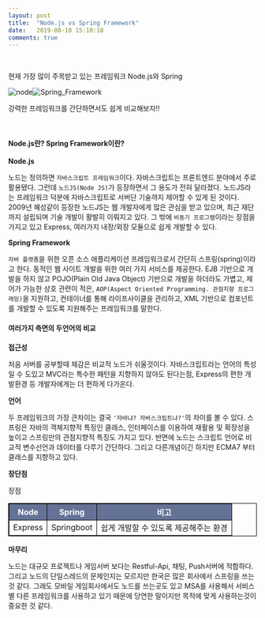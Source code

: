 ```yaml
---
layout: post
title:  "Node.js vs Spring Framework"
date:   2019-08-10 15:10:18
comments: true
---
```


<br/>

현재 가장 많이 주목받고 있는 프레임워크 Node.js와 Spring

![node](https://user-images.githubusercontent.com/49789734/62819120-ab484800-bb8b-11e9-9eba-e48524448fe1.jpg)![Spring_Framework](https://user-images.githubusercontent.com/49789734/62819121-ab484800-bb8b-11e9-8383-8898fb2ec2e3.png)

강력한 프레임워크를 간단하면서도 쉽게 비교해보자!!

<br/>
<h4>Node.js란? Spring Framework이란?</h4>

<strong>Node.js</strong>

노드는 정의하면 `자바스크립트 프레임워크`이다. 자바스크립트는 프론트엔드 분야에서 주로 활용됐다. 그런데 `노드JS(Node JS)`가 등장하면서 그 용도가 전혀 달라졌다. 노드JS라는 프레임워크 덕분에 자바스크립트로 서버단 기술까지 제어할 수 있게 된 것이다. 2009년 혜성같이 등장한 노드JS는 웹 개발자에게 많은 관심을 받고 있으며, 최근 재단까지 설립되며 기술 개발이 활발히 이뤄지고 있다.
그 밖에 `비동기 프로그램`이라는 장점을 가지고 있고 Express, 여러가지 내장/외장 모듈으로 쉽게 개발할 수 있다.

<strong>Spring Framework</strong>

`자바 플랫폼`을 위한 오픈 소스 애플리케이션 프레임워크로서 간단히 스프링(spring)이라고 한다. 동적인 웹 사이트 개발을 위한 여러 가지 서비스를 제공한다. EJB 기반으로 개발을 하지 않고 POJO(Plain Old Java Object) 기반으로 개발을 하더라도 가볍고, 제어가 가능한 상호 관련이 적은, `AOP(Aspect Oriented Programming. 관점지향 프로그래밍)`을 지원하고, 컨테이너를 통해 라이프사이클을 관리하고, XML 기반으로 컴포넌트를 개발할 수 있도록 지원해주는 프레임워크를 말한다.





<h4>여러가지 측면의 두언어의 비교</h4>


<strong>접근성</strong>

처음 서버를 공부할때 체감은 비교적 노드가 쉬울것이다. 자바스크립트라는 언어의 특성일 수 도있고 MVC라는 특수한 패턴을 지향하지 않아도 된다는점, Express의 편한 개발환경 등 개발자에게는 더 편하게 다가온다.    

<strong>언어</strong>

두 프레임워크의 가장 큰차이는 결국 `'자바냐? 자바스크립트냐?'`의 차이를 볼 수 있다. 스프링은 자바의 객체지향적 특징인 클래스, 인터페이스를 이용하여 재활용 및 확장성을 높이고 스프링만의 관점지향적 특징도 가지고 있다.
반면에 노드는 스크립트 언어로 비교적 변수선언과 데이터를 다루기 간단하다. 그리고 다른개념이긴 하지만 ECMA7 부터 클래스를 지향하고 있다.   

<strong>장단점</strong>

장점


<table style="border:1px solid black;border-collapse: collapse;">
            <tr>
                <th style ="background:rgb(100, 114, 150); color: #ffffff; border:1px solid black;border-collapse: collapse;">Node</th>
               <th style ="background:rgb(100, 114, 150); color: #ffffff; border:1px solid black;border-collapse: collapse;">Spring</th> 
                <th style ="background:rgb(100, 114, 150); color: #ffffff; border:1px solid black;border-collapse: collapse;">비고</th>   
            </tr>
            <tr>
                <td style=" border:1px solid black;border-collapse: collapse;">Express</td>  
                <td style=" border:1px solid black;border-collapse: collapse;">Springboot</td>  
                <td style=" border:1px solid black;border-collapse: collapse;">쉽게 개발할 수 있도록 제공해주는 환경</td>    
            </tr>
         
         
</table>



<strong>마무리</strong>

노드는 대규모 프로젝트나 게임서버 보다는 Restful-Api, 채팅, Push서버에 적합하다. 그리고
노드의 단일스레드의 문제인지는 모르지만 한국은 많은 회사에서 스프링을 쓰는 것 같다. 
그래도 모바일 게임회사에서도 노드를 쓰는곳도 있고 MSA를 사용해서 서비스별 다른 프레임워크를 사용하고 있기 때문에 당연한 말이지만 목적에 맞게 사용하는것이 중요한 것 같다. 



